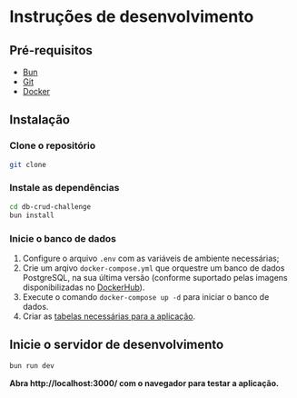 # Instruções de desenvolvimento

## Pré-requisitos	
- [Bun](https://bun.sh/)
- [Git](https://git-scm.com/)
- [Docker](https://www.docker.com/)

## Instalação

### Clone o repositório
```bash
git clone
```

### Instale as dependências
```bash
cd db-crud-challenge
bun install
```

### Inicie o banco de dados
1. Configure o arquivo `.env` com as variáveis de ambiente necessárias;
2. Crie um arqivo ``docker-compose.yml`` que orquestre um banco de dados PostgreSQL, na sua última versão (conforme suportado pelas imagens disponibilizadas no [DockerHub](https://hub.docker.com/_/postgres)).
3. Execute o comando `docker-compose up -d` para iniciar o banco de dados.
4. Criar as [tabelas necessárias para a aplicação](./assets/tables.png).

## Inicie o servidor de desenvolvimento
```bash
bun run dev
```

**Abra http://localhost:3000/ com o navegador para testar a aplicação.**